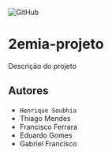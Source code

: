 ![GitHub](https://img.shields.io/github/license/HenriqueSoubhia/2emia-projeto)

# 2emia-projeto
Descrição do projeto
## Autores
- `Henrique Soubhia` 
- Thiago Mendes
- Francisco Ferrara
- Eduardo Gomes
- Gabriel Francisco
